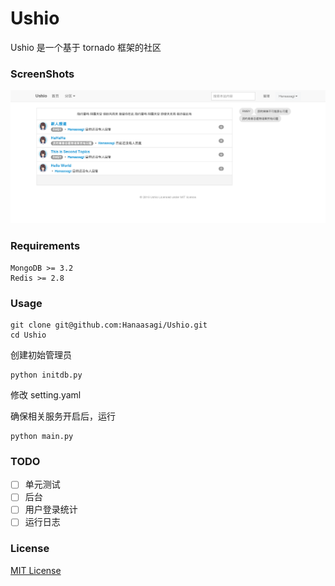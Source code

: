 # Ushio

Ushio 是一个基于 tornado 框架的社区  

### ScreenShots  

![](https://raw.githubusercontent.com/Hanaasagi/Ushio/master/screenshots/index.png)

### Requirements  

	MongoDB >= 3.2
	Redis >= 2.8

### Usage

	git clone git@github.com:Hanaasagi/Ushio.git
	cd Ushio

创建初始管理员  

	python initdb.py

修改 setting.yaml  

确保相关服务开启后，运行  

	python main.py

### TODO

- [ ] 单元测试
- [ ] 后台
- [ ] 用户登录统计
- [ ] 运行日志

### License  

[MIT License](https://mit-license.org/)
